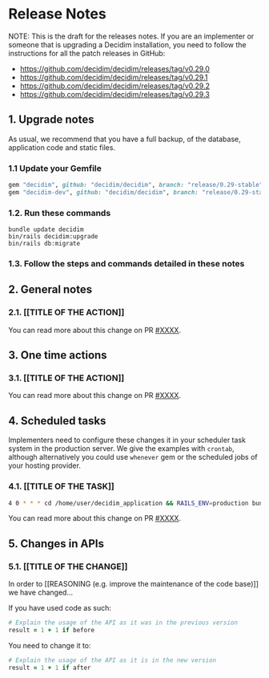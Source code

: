 # Release Notes

NOTE: This is the draft for the releases notes. If you are an implementer or someone that is upgrading a Decidim installation, you need to follow
the instructions for all the patch releases in GitHub:

- https://github.com/decidim/decidim/releases/tag/v0.29.0
- https://github.com/decidim/decidim/releases/tag/v0.29.1
- https://github.com/decidim/decidim/releases/tag/v0.29.2
- https://github.com/decidim/decidim/releases/tag/v0.29.3

## 1. Upgrade notes

As usual, we recommend that you have a full backup, of the database, application code and static files.

### 1.1 Update your Gemfile

```ruby
gem "decidim", github: "decidim/decidim", branch: "release/0.29-stable"
gem "decidim-dev", github: "decidim/decidim", branch: "release/0.29-stable"
```

### 1.2. Run these commands

```console
bundle update decidim
bin/rails decidim:upgrade
bin/rails db:migrate
```

### 1.3. Follow the steps and commands detailed in these notes

## 2. General notes

### 2.1. [[TITLE OF THE ACTION]]

You can read more about this change on PR [\#XXXX](https://github.com/decidim/decidim/pull/XXXX).

## 3. One time actions

### 3.1. [[TITLE OF THE ACTION]]

You can read more about this change on PR [\#XXXX](https://github.com/decidim/decidim/pull/XXXX).

## 4. Scheduled tasks

Implementers need to configure these changes it in your scheduler task system in the production server. We give the examples
 with `crontab`, although alternatively you could use `whenever` gem or the scheduled jobs of your hosting provider.

### 4.1. [[TITLE OF THE TASK]]

```bash
4 0 * * * cd /home/user/decidim_application && RAILS_ENV=production bundle exec rails decidim:TASK
```

You can read more about this change on PR [\#XXXX](https://github.com/decidim/decidim/pull/XXXX).

## 5. Changes in APIs

### 5.1. [[TITLE OF THE CHANGE]]

In order to [[REASONING (e.g. improve the maintenance of the code base)]] we have changed...

If you have used code as such:

```ruby
# Explain the usage of the API as it was in the previous version
result = 1 + 1 if before
```

You need to change it to:

```ruby
# Explain the usage of the API as it is in the new version
result = 1 + 1 if after
```
